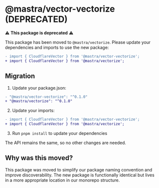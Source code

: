 # @mastra/vector-vectorize (DEPRECATED)

⚠️ **This package is deprecated** ⚠️

This package has been moved to `@mastra/vectorize`. Please update your dependencies and imports to use the new package:

```diff
- import { CloudflareVector } from '@mastra/vector-vectorize';
+ import { CloudflareVector } from '@mastra/vectorize';
```

## Migration

1. Update your package.json:

```diff
- "@mastra/vector-vectorize": "^0.1.0"
+ "@mastra/vectorize": "^0.1.0"
```

2. Update your imports:

```diff
- import { CloudflareVector } from '@mastra/vector-vectorize';
+ import { CloudflareVector } from '@mastra/vectorize';
```

3. Run `pnpm install` to update your dependencies

The API remains the same, so no other changes are needed.

## Why was this moved?

This package was moved to simplify our package naming convention and improve discoverability. The new package is functionally identical but lives in a more appropriate location in our monorepo structure.
